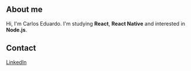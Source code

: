 <h2>About me</h2>
Hi, I'm Carlos Eduardo.
I'm studying <strong>React</strong>, <strong>React Native</strong> and interested in <strong>Node.js</strong>.
<h2>Contact</h2>
<a href='https://www.linkedin.com/in/carlos-eduardo-101486126/'><p>LinkedIn<p/></a>
